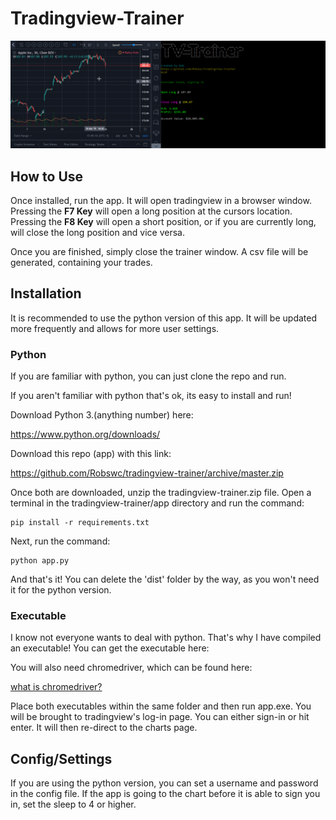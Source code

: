 # Tradingview-Trainer
![demopic](img/demo.gif)

## How to Use
Once installed, run the app.  It will open tradingview in a browser window.  Pressing the **F7 Key** will open a long position at the cursors location.  Pressing the **F8 Key** will open a short position, or if you are currently long, will close the long position and vice versa.  

Once you are finished, simply close the trainer window.  A csv file will be generated, containing your trades.

## Installation
It is recommended to use the python version of this app.  It will be updated more frequently and allows for more user settings.

### Python

If you are familiar with python, you can just clone the repo and run.

If you aren't familiar with python that's ok, its easy to install and run!

Download Python 3.(anything number) here:

https://www.python.org/downloads/

Download this repo (app) with this link:

https://github.com/Robswc/tradingview-trainer/archive/master.zip

Once both are downloaded, unzip the tradingview-trainer.zip file.  Open a terminal in the tradingview-trainer/app directory and run the command:

```
pip install -r requirements.txt
```

Next, run the command:

```
python app.py
```

And that's it!  You can delete the 'dist' folder by the way, as you won't need it for the python version.

### Executable
I know not everyone wants to deal with python.  That's why I have compiled an executable!  You can get the executable here:

You will also need chromedriver, which can be found here:

[what is chromedriver?](http://chromedriver.chromium.org/)

Place both executables within the same folder and then run app.exe.  You will be brought to tradingview's log-in page.  You can either sign-in or hit enter.  It will then re-direct to the charts page.

## Config/Settings
If you are using the python version, you can set a username and password in the config file.  If the app is going to the chart before it is able to sign you in, set the sleep to 4 or higher.
